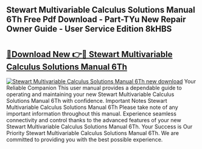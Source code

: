 ## Stewart Multivariable Calculus Solutions Manual 6Th Free Pdf Download - Part-TYu New Repair Owner Guide - User Service Edition 8kHBS

# <h2><a href="http://bc62639.oget.top/?id=Stewart+Multivariable+Calculus+Solutions+Manual+6Th">🔗Download New 👉🔴 Stewart Multivariable Calculus Solutions Manual 6Th</a></h2>

[![Stewart Multivariable Calculus Solutions Manual 6Th new download](https://i.imgur.com/5g1atiW.png)](http://bc62639.oget.top/?id=Stewart+Multivariable+Calculus+Solutions+Manual+6Th)
Your Reliable Companion This user manual provides a dependable guide to operating and maintaining your new Stewart Multivariable Calculus Solutions Manual 6Th with confidence. Important Notes Stewart Multivariable Calculus Solutions Manual 6Th Please take note of any important information throughout this manual. Experience seamless connectivity and control thanks to the advanced features of your new Stewart Multivariable Calculus Solutions Manual 6Th. Your Success is Our Priority Stewart Multivariable Calculus Solutions Manual 6Th. We are committed to providing you with the best possible experience.
